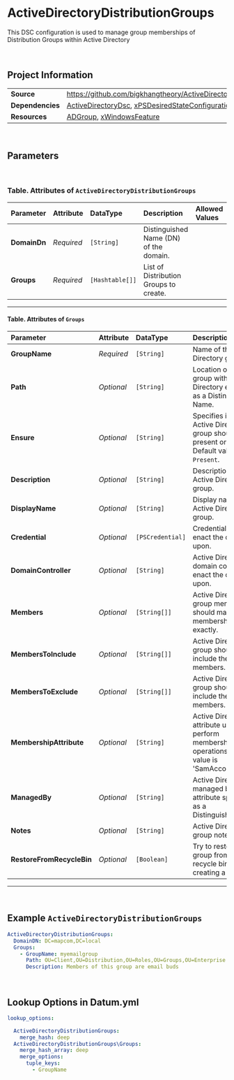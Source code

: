 # ActiveDirectoryDistributionGroups

This DSC configuration is used to manage group memberships of Distribution Groups within Active Directory

<br />

## Project Information

|                  |                                                                                                                                        |
| ---------------- | -------------------------------------------------------------------------------------------------------------------------------------- |
| **Source**       | https://github.com/bigkhangtheory/ActiveDirectoryTasks/tree/master/ActiveDirectoryTasks/DscResources/ActiveDirectoryDistributionGroups |
| **Dependencies** | [ActiveDirectoryDsc][ActiveDirectoryDsc], [xPSDesiredStateConfiguration][xPSDesiredStateConfiguration]                                 |
| **Resources**    | [ADGroup][ADGroup], [xWindowsFeature][xWindowsFeature]                                                                                 |

<br />

## Parameters

<br />

### Table. Attributes of `ActiveDirectoryDistributionGroups`

| Parameter    | Attribute  | DataType        | Description                            | Allowed Values |
| :----------- | :--------- | :-------------- | :------------------------------------- | :------------- |
| **DomainDn** | *Required* | `[String]`      | Distinguished Name (DN) of the domain. |                |
| **Groups**   | *Required* | `[Hashtable[]]` | List of Distribution Groups to create. |                |

---

#### Table. Attributes of `Groups`

| Parameter                 | Attribute  | DataType         | Description                                                                                          | Allowed Values                                     |
| :------------------------ | :--------- | :--------------- | :--------------------------------------------------------------------------------------------------- | :------------------------------------------------- |
| **GroupName**             | *Required* | `[String]`       | Name of the Active Directory group.                                                                  |                                                    |
| **Path**                  | *Optional* | `[String]`       | Location of the group within Active Directory expressed as a Distinguished Name.                     |                                                    |
| **Ensure**                | *Optional* | `[String]`       | Specifies if this Active Directory group should be present or absent. Default value is `Present`.    | `Present`, `Absent`                                |
| **Description**           | *Optional* | `[String]`       | Description of the Active Directory group.                                                           |                                                    |
| **DisplayName**           | *Optional* | `[String]`       | Display name of the Active Directory group.                                                          |                                                    |
| **Credential**            | *Optional* | `[PSCredential]` | Credentials used to enact the change upon.                                                           |                                                    |
| **DomainController**      | *Optional* | `[String]`       | Active Directory domain controller to enact the change upon.                                         |                                                    |
| **Members**               | *Optional* | `[String[]]`     | Active Directory group membership should match membership exactly.                                   |                                                    |
| **MembersToInclude**      | *Optional* | `[String[]]`     | Active Directory group should include these members.                                                 |                                                    |
| **MembersToExclude**      | *Optional* | `[String[]]`     | Active Directory group should NOT include these members.                                             |                                                    |
| **MembershipAttribute**   | *Optional* | `[String]`       | Active Directory attribute used to perform membership operations. Default value is 'SamAccountName'. | SamAccountName, DistinguishedName, ObjectGUID, SID |
| **ManagedBy**             | *Optional* | `[String]`       | Active Directory managed by attribute specified as a DistinguishedName.                              |                                                    |
| **Notes**                 | *Optional* | `[String]`       | Active Directory group notes field.                                                                  |                                                    |
| **RestoreFromRecycleBin** | *Optional* | `[Boolean]`      | Try to restore the group from the recycle bin before creating a new one.                             |                                                    |

---

<br />

## Example `ActiveDirectoryDistributionGroups`

```yaml
ActiveDirectoryDistributionGroups:
  DomainDN: DC=mapcom,DC=local
  Groups:
    - GroupName: myemailgroup
      Path: OU=Client,OU=Distribution,OU=Roles,OU=Groups,OU=Enterprise
      Description: Members of this group are email buds
```

<br />

## Lookup Options in Datum.yml

```yaml
lookup_options:

  ActiveDirectoryDistributionGroups:
    merge_hash: deep
  ActiveDirectoryDistributionGroups\Groups:
    merge_hash_array: deep
    merge_options:
      tuple_keys:
        - GroupName
```

<br />

[ActiveDirectoryDsc]: https://github.com/dsccommunity/ActiveDirectoryDsc
[xPSDesiredStateConfiguration]: https://github.com/dsccommunity/xPSDesiredStateConfiguration
[ADComputer]: https://github.com/dsccommunity/ActiveDirectoryDsc/wiki/ADComputer
[ADDomain]: https://github.com/dsccommunity/ActiveDirectoryDsc/wiki/ADDomain
[ADDomainController]: https://github.com/dsccommunity/ActiveDirectoryDsc/wiki/ADDomainController
[ADDomainControllerProperties]: https://github.com/dsccommunity/ActiveDirectoryDsc/wiki/ADDomainControllerProperties
[ADDomainDefaultPasswordPolicy]: https://github.com/dsccommunity/ActiveDirectoryDsc/wiki/ADDomainDefaultPasswordPolicy
[ADDomainFunctionalLevel]: https://github.com/dsccommunity/ActiveDirectoryDsc/wiki/ADDomainFunctionalLevel
[ADDomainTrust]: https://github.com/dsccommunity/ActiveDirectoryDsc/wiki/ADDomainTrust
[ADForestFunctionalLevel]: https://github.com/dsccommunity/ActiveDirectoryDsc/wiki/ADForestFunctionalLevel
[ADForestProperties]: https://github.com/dsccommunity/ActiveDirectoryDsc/wiki/ADForestProperties
[ADGroup]: https://github.com/dsccommunity/ActiveDirectoryDsc/wiki/ADGroup
[ADKDSKey]: https://github.com/dsccommunity/ActiveDirectoryDsc/wiki/ADKDSKey
[ADManagedServiceAccount]: https://github.com/dsccommunity/ActiveDirectoryDsc/wiki/ADManagedServiceAccount
[ADObjectEnabledState]: https://github.com/dsccommunity/ActiveDirectoryDsc/wiki/ADObjectEnabledState
[ADObjectPermissionEntry]: https://github.com/dsccommunity/ActiveDirectoryDsc/wiki/ADObjectPermissionEntry
[ADOptionalFeature]: https://github.com/dsccommunity/ActiveDirectoryDsc/wiki/ADOptionalFeature
[ADOrganizationalUnit]: https://github.com/dsccommunity/ActiveDirectoryDsc/wiki/ADOrganizationalUnit
[ADReplicationSite]: https://github.com/dsccommunity/ActiveDirectoryDsc/wiki/ADReplicationSite
[ADReplicationSiteLink]: https://github.com/dsccommunity/ActiveDirectoryDsc/wiki/ADReplicationSiteLink
[ADReplicationSubnet]: https://github.com/dsccommunity/ActiveDirectoryDsc/wiki/ADReplicationSubnet
[ADServicePrincipalName]: https://github.com/dsccommunity/ActiveDirectoryDsc/wiki/ADServicePrincipalName
[ADUser]: https://github.com/dsccommunity/ActiveDirectoryDsc/wiki/ADUser
[WaitForADDomain]: https://github.com/dsccommunity/ActiveDirectoryDsc/wiki/WaitForADDomain
[xWindowsFeature]: https://github.com/dsccommunity/xPSDesiredStateConfiguration